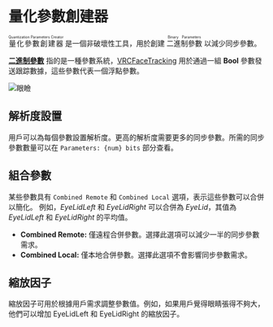 # 量化參數創建器

<ruby>量化參數創建器<rt>Quantization Parameters Creator</rt></ruby> 是一個非破壞性工具，用於創建 <ruby>二進制參數<rt>Binary Parameters</rt></ruby> 以減少同步參數。

[**二進制參數**](https://docs.vrcft.io/docs/tutorial-avatars/tutorial-avatars-extras/parameters/types/binary) 指的是一種參數系統，[VRCFaceTracking](https://docs.vrcft.io/) 用於通過一組 **Bool** 參數發送跟踪數據，這些參數代表一個浮點參數。

![眼瞼](/qpc_eyelid.png)

## 解析度設置
用戶可以為每個參數設置解析度。更高的解析度需要更多的同步參數。所需的同步參數數量可以在 `Parameters: {num} bits` 部分查看。

## 組合參數
某些參數具有 `Combined Remote` 和 `Combined Local` 選項，表示這些參數可以合併以簡化。
例如，*EyeLidLeft* 和 *EyeLidRight* 可以合併為 *EyeLid*，其值為 *EyeLidLeft* 和 *EyeLidRight* 的平均值。

- **Combined Remote:**
僅遠程合併參數。選擇此選項可以減少一半的同步參數需求。
- **Combined Local:**
僅本地合併參數。選擇此選項不會影響同步參數需求。

## 縮放因子
縮放因子可用於根據用戶需求調整參數值。例如，如果用戶覺得眼睛張得不夠大，他們可以增加 EyeLidLeft 和 EyeLidRight 的縮放因子。